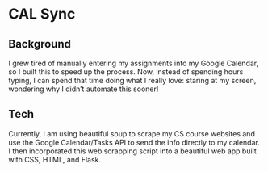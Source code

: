 # **CAL Sync**

## Background
I grew tired of manually entering my assignments into my Google Calendar, so I built this to speed up the process. Now, instead of spending hours typing, I can spend that time doing what I really love: staring at my screen, wondering why I didn’t automate this sooner!

## Tech
Currently, I am using beautiful soup to scrape my CS course websites and use the Google Calendar/Tasks API to send the info directly to my calendar. I then incorporated this web scrapping script into a beautiful web app built with CSS, HTML, and Flask. 
